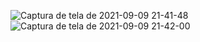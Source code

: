 ![Captura de tela de 2021-09-09 21-41-48](https://user-images.githubusercontent.com/32282846/132780487-6b07b91a-8afe-4fbf-9c9a-e72f5aa3afd4.png)
![Captura de tela de 2021-09-09 21-42-00](https://user-images.githubusercontent.com/32282846/132780490-1f9d8949-8d37-4578-8d64-6243175f3a96.png)
